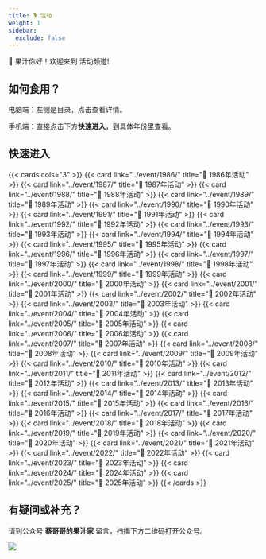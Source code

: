 ```yaml
---
title: 🎙️ 活动
weight: 1
sidebar:
  exclude: false
---
```


🧃 果汁你好！欢迎来到 活动频道!

<!--more-->

## 如何食用？

电脑端：左侧是目录，点击查看详情。

手机端：直接点击下方**快速进入**，到具体年份里查看。

## 快速进入

{{< cards cols="3" >}}
  {{< card link="../event/1986/" title="📁 1986年活动" >}}
  {{< card link="../event/1987/" title="📁 1987年活动" >}}
  {{< card link="../event/1988/" title="📁 1988年活动" >}}
  {{< card link="../event/1989/" title="📁 1989年活动" >}}
  {{< card link="../event/1990/" title="📁 1990年活动" >}}
  {{< card link="../event/1991/" title="📁 1991年活动" >}}
  {{< card link="../event/1992/" title="📁 1992年活动" >}}
  {{< card link="../event/1993/" title="📁 1993年活动" >}}
  {{< card link="../event/1994/" title="📁 1994年活动" >}}
  {{< card link="../event/1995/" title="📁 1995年活动" >}}
  {{< card link="../event/1996/" title="📁 1996年活动" >}}
  {{< card link="../event/1997/" title="📁 1997年活动" >}}
  {{< card link="../event/1998/" title="📁 1998年活动" >}}
  {{< card link="../event/1999/" title="📁 1999年活动" >}}
  {{< card link="../event/2000/" title="📁 2000年活动" >}}
  {{< card link="../event/2001/" title="📁 2001年活动" >}}
  {{< card link="../event/2002/" title="📁 2002年活动" >}}
  {{< card link="../event/2003/" title="📁 2003年活动" >}}
  {{< card link="../event/2004/" title="📁 2004年活动" >}}
  {{< card link="../event/2005/" title="📁 2005年活动" >}}
  {{< card link="../event/2006/" title="📁 2006年活动" >}}
  {{< card link="../event/2007/" title="📁 2007年活动" >}}
  {{< card link="../event/2008/" title="📁 2008年活动" >}}
  {{< card link="../event/2009/" title="📁 2009年活动" >}}
  {{< card link="../event/2010/" title="📁 2010年活动" >}}
  {{< card link="../event/2011/" title="📁 2011年活动" >}}
  {{< card link="../event/2012/" title="📁 2012年活动" >}}
  {{< card link="../event/2013/" title="📁 2013年活动" >}}
  {{< card link="../event/2014/" title="📁 2014年活动" >}}
  {{< card link="../event/2015/" title="📁 2015年活动" >}}
  {{< card link="../event/2016/" title="📁 2016年活动" >}}
  {{< card link="../event/2017/" title="📁 2017年活动" >}}
  {{< card link="../event/2018/" title="📁 2018年活动" >}}
  {{< card link="../event/2019/" title="📁 2019年活动" >}}
  {{< card link="../event/2020/" title="📁 2020年活动" >}}
  {{< card link="../event/2021/" title="📁 2021年活动" >}}
  {{< card link="../event/2022/" title="📁 2022年活动" >}}
  {{< card link="../event/2023/" title="📁 2023年活动" >}}
  {{< card link="../event/2024/" title="📁 2024年活动" >}}
  {{< card link="../event/2025/" title="📁 2025年活动" >}}
{{< /cards >}}

## 有疑问或补充？

请到公众号  **蔡哥哥的果汁家**  留言，扫描下方二维码打开公众号。

<img src="../qrcode.jpg">
